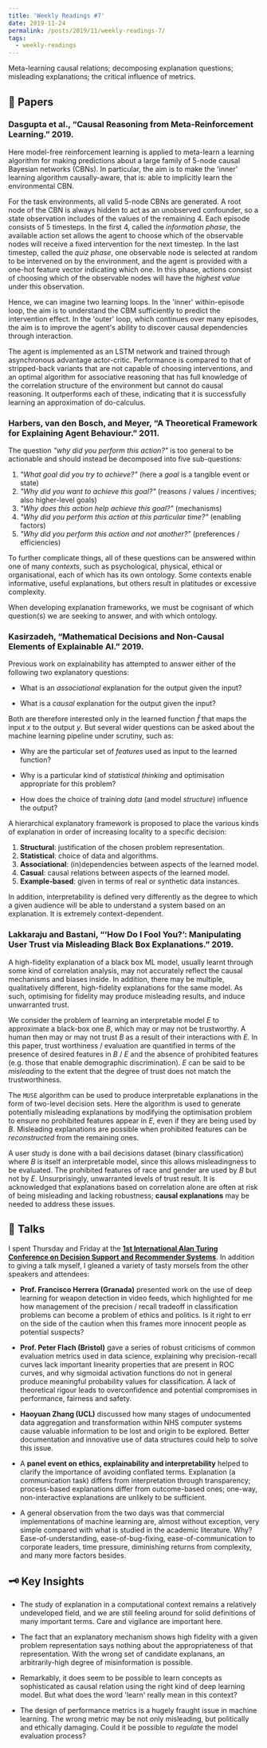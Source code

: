```yaml
---
title: 'Weekly Readings #7'
date: 2019-11-24
permalink: /posts/2019/11/weekly-readings-7/
tags:
  - weekly-readings
---
```


Meta-learning causal relations; decomposing explanation questions; misleading explanations; the critical influence of metrics.

## 📝 Papers

### Dasgupta et al., “Causal Reasoning from Meta-Reinforcement Learning.” 2019.

Here model-free reinforcement learning is applied to meta-learn a learning algorithm for making predictions about a large family of $5$-node causal Bayesian networks (CBNs). In particular, the aim is to make the 'inner' learning algorithm causally-aware, that is: able to implicitly learn the environmental CBN. 

For the task environments, all valid $5$-node CBNs are generated. A root node of the CBN is always hidden to act as an unobserved confounder, so a state observation includes of the values of the remaining $4$. Each episode consists of $5$ timesteps. In the first $4$, called the *information phase*, the available action set allows the agent to choose which of the observable nodes will receive a fixed intervention for the next timestep. In the last timestep, called the *quiz phase*, one observable node is selected at random to be intervened on by the environment, and the agent is provided with a one-hot feature vector indicating which one. In this phase, actions consist of choosing which of the observable nodes will have the *highest value* under this observation. 

Hence, we can imagine two learning loops. In the 'inner' within-episode loop, the aim is to understand the CBM sufficiently to predict the intervention effect. In the 'outer' loop, which continues over many episodes, the aim is to improve the agent's ability to discover causal dependencies through interaction.

The agent is implemented as an LSTM network and trained through asynchronous advantage actor-critic. Performance is compared to that of stripped-back variants that are not capable of choosing interventions, and an optimal algorithm for associative reasoning that has full knowledge of the correlation structure of the environment but cannot do causal reasoning. It outperforms each of these, indicating that it is successfully learning an approximation of do-calculus. 

### Harbers, van den Bosch, and Meyer, “A Theoretical Framework for Explaining Agent Behaviour.” 2011.

The question *"why did you perform this action?"* is too general to be actionable and should instead be decomposed into five sub-questions:

1. *"What goal did you try to achieve?"* (here a *goal* is a tangible event or state)
2. *"Why did you want to achieve this goal?"* (reasons / values / incentives; also higher-level goals)
3. *"Why does this action help achieve this goal?"* (mechanisms)
4. *"Why did you perform this action at this particular time?"* (enabling factors)
5. *"Why did you perform this action and not another?"* (preferences / efficiencies)

To further complicate things, all of these questions can be answered within one of many *contexts*, such as psychological, physical, ethical or organisational, each of which has its own ontology. Some contexts enable informative, useful explanations, but others result in platitudes or excessive complexity.

When developing explanation frameworks, we must be cognisant of which question(s) we are seeking to answer, and with which ontology. 

### Kasirzadeh, “Mathematical Decisions and Non-Causal Elements of Explainable AI.” 2019.

Previous work on explainability has attempted to answer either of the following two explanatory questions:

- What is an *associational* explanation for the output given the input?

- What is a *causal* explanation for the output given the input? 


Both are therefore interested only in the learned function $\hat{f}$ that maps the input $x$ to the output $y$. But several wider questions can be asked about the machine learning pipeline under scrutiny, such as:

- Why are the particular set of *features* used as input to the learned function?

- Why is a particular kind of *statistical thinking* and optimisation appropriate for this problem?

- How does the choice of training *data* (and model *structure*) influence the output?


A hierarchical explanatory framework is proposed to place the various kinds of explanation in order of increasing locality to a specific decision:

1. **Structural**: justification of the chosen problem representation.
2. **Statistical**: choice of data and algorithms.
3. **Associational**: (in)dependencies between aspects of the learned model.
4. **Casual**: causal relations between aspects of the learned model.
5. **Example-based**: given in terms of real or synthetic data instances.

In addition, interpretability is defined very differently as the degree to which a given audience will be able to understand a system based on an explanation. It is extremely context-dependent.

### Lakkaraju and Bastani, “‘How Do I Fool You?’: Manipulating User Trust via Misleading Black Box Explanations.” 2019.

A high-fidelity explanation of a black box ML model, usually learnt through some kind of correlation analysis, may not accurately reflect the causal mechanisms and biases inside. In addition, there may be multiple, qualitatively different, high-fidelity explanations for the same model. As such, optimising for fidelity may produce misleading results, and induce unwarranted trust.

We consider the problem of learning an interpretable model $E$ to approximate a black-box one $B$, which may or may not be trustworthy. A human then may or may not trust $B$ as a result of their interactions with $E$. In this paper, trust worthiness / evaluation are quantified in terms of the presence of desired features in $B$ / $E$ and the absence of prohibited features (e.g. those that enable demographic discrimination). $E$ can be said to be *misleading* to the extent that the degree of trust does not match the trustworthiness. 

The `MUSE` algorithm can be used to produce interpretable explanations in the form of two-level decision sets. Here the algorithm is used to generate potentially misleading explanations by modifying the optimisation problem to ensure no prohibited features appear in $E$, even if they are being used by $B$. Misleading explanations are possible when prohibited features can be *reconstructed* from the remaining ones.

A user study is done with a bail decisions dataset (binary classification) where $B$ is itself an interpretable model, since this allows misleadingness to be evaluated. The prohibited features of race and gender are used by $B$ but not by $E$. Unsurprisingly, unwarranted levels of trust result. It is acknowledged that explanations based on correlation alone are often at risk of being misleading and lacking robustness; **causal explanations** may be needed to address these issues.

## 🎤 Talks

I spent Thursday and Friday at the **[1st International Alan Turing Conference on Decision Support and Recommender Systems](https://dsrs-turing.github.io/)**. In addition to giving a talk myself, I gleaned a variety of tasty morsels from the other speakers and attendees:

- **Prof.  Francisco Herrera (Granada)** presented work on the use of deep learning for weapon detection in video feeds, which highlighted for me how management of the precision / recall tradeoff in classification problems can become a problem of ethics and politics. Is it right to err on the side of the caution when this frames more innocent people as potential suspects?

- **Prof. Peter Flach (Bristol)** gave a series of robust criticisms of common evaluation metrics used in data science, explaining why precision-recall curves lack important linearity properties that are present in ROC curves, and why sigmoidal activation functions do not in general produce meaningful probability values for classification. A lack of theoretical rigour leads to overconfidence and potential compromises in performance, fairness and safety.
- **Haoyuan Zhang (UCL)** discussed how many stages of undocumented data aggregation and transformation within NHS computer systems cause valuable information to be lost and origin to be explored. Better documentation and innovative use of data structures could help to solve this issue.
- A **panel event on ethics, explainability and interpretability** helped to clarify the importance of avoiding conflated terms. Explanation (a communication task) differs from interpretation through transparency; process-based explanations differ from outcome-based ones; one-way, non-interactive explanations are unlikely to be sufficient.

- A general observation from the two days was that commercial implementations of machine learning are, almost without exception, very simple compared with what is studied in the academic literature. Why? Ease-of-understanding, ease-of-bug-fixing, ease-of-communication to corporate leaders, time pressure, diminishing returns from complexity, and many more factors besides.

## 🗝️  Key Insights

- The study of explanation in a computational context remains a relatively undeveloped field, and we are still feeling around for solid definitions of many important terms. Care and vigilance are important here.
- The fact that an explanatory mechanism shows high fidelity with a given problem representation says nothing about the appropriateness of that representation. With the wrong set of candidate explanans, an arbitrarily-high degree of misinformation is possible.
- Remarkably, it does seem to be possible to learn concepts as sophisticated as causal relation using the right kind of deep learning model. But what does the word 'learn' really mean in this context?

- The design of performance metrics is a hugely fraught issue in machine learning. The wrong metric may be not only misleading, but politically and ethically damaging. Could it be possible to *regulate* the model evaluation process?